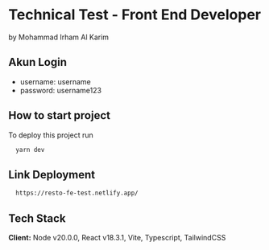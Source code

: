# Technical Test - Front End Developer

by Mohammad Irham Al Karim

## Akun Login

- username: username
- password: username123

## How to start project

To deploy this project run

```bash
  yarn dev
```

## Link Deployment

```bash
  https://resto-fe-test.netlify.app/
```

## Tech Stack

**Client:** Node v20.0.0, React v18.3.1, Vite, Typescript, TailwindCSS
